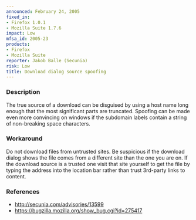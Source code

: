 ```yaml
---
announced: February 24, 2005
fixed_in:
- Firefox 1.0.1
- Mozilla Suite 1.7.6
impact: Low
mfsa_id: 2005-23
products:
- Firefox
- Mozilla Suite
reporter: Jakob Balle (Secunia)
risk: Low
title: Download dialog source spoofing
---
```


<h3>Description</h3>

<p>The true source of a download can be disguised by using a host
name long enough that the most significant parts are truncated.
Spoofing can be made even more convincing on windows if the subdomain
labels contain a string of non-breaking space characters.</p>

<h3>Workaround</h3>

<p>Do not download files from untrusted sites. Be suspicious if
the download dialog shows the file comes from a different site
than the one you are on. If the download source is a trusted
one visit that site yourself to get the file by typing the address
into the location bar rather than trust 3rd-party links to content.</p>

<h3>References</h3>

<ul>
<li><a class="ex-ref" href="http://secunia.com/advisories/13599">http://secunia.com/advisories/13599</a></li>
<li><a href="https://bugzilla.mozilla.org/show_bug.cgi?id=275417">
https://bugzilla.mozilla.org/show_bug.cgi?id=275417</a></li>
</ul>



